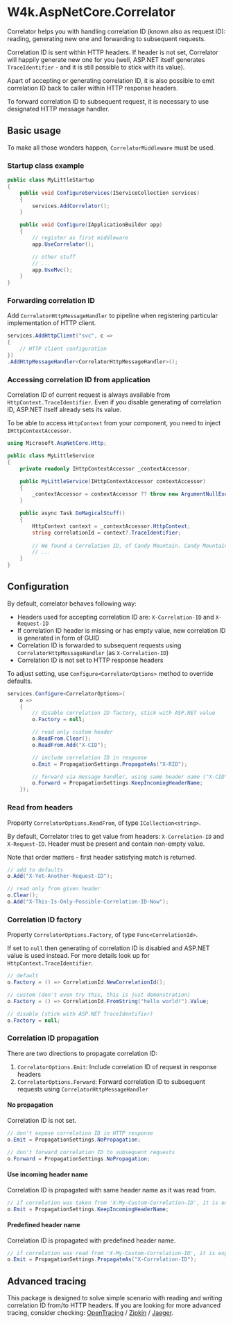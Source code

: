 # W4k.AspNetCore.Correlator

Correlator helps you with handling correlation ID (known also as request ID):
reading, generating new one and forwarding to subsequent requests.

Correlation ID is sent within HTTP headers. If header is not set,
Correlator will happily generate new one for you (well, ASP.NET itself generates
`TraceIdentifier` - and it is still possible to stick with its value).

Apart of accepting or generating correlation ID, it is also possible to emit correlation ID
back to caller within HTTP response headers.

To forward correlation ID to subsequent request, it is necessary to use
designated HTTP message handler.

## Basic usage

To make all those wonders happen, `CorrelatorMiddleware` must be used.

### Startup class example
```csharp
public class MyLittleStartup
{
    public void ConfigureServices(IServiceCollection services)
    {
        services.AddCorrelator();
    }

    public void Configure(IApplicationBuilder app)
    {
        // register as first middleware
        app.UseCorrelator();

        // other stuff
        // ...
        app.UseMvc();
    }
}
```

### Forwarding correlation ID

Add `CorrelatorHttpMessageHandler` to pipeline when registering particular implementation of HTTP client.

```csharp
services.AddHttpClient("svc", c =>
{
    // HTTP client configuration
})
.AddHttpMessageHandler<CorrelatorHttpMessageHandler>();
```

### Accessing correlation ID from application

Correlation ID of current request is always available from `HttpContext.TraceIdentifier`.
Even if you disable generating of correlation ID, ASP.NET itself already sets its value.

To be able to access `HttpContext` from your component, you need to inject `IHttpContextAccessor`.

```csharp
using Microsoft.AspNetCore.Http;

public class MyLittleService
{
    private readonly IHttpContextAccessor _contextAccessor;

    public MyLittleService(IHttpContextAccessor contextAccessor)
    {
        _contextAccessor = contextAccessor ?? throw new ArgumentNullException(nameof(contextAccessor));
    }

    public async Task DoMagicalStuff()
    {
        HttpContext context = _contextAccessor.HttpContext;
        string correlationId = context?.TraceIdentifier;
        
        // We found a Correlation ID, of Candy Mountain. Candy Mountain, Charlie.
        // ...
    }
}
```

## Configuration

By default, correlator behaves following way:

- Headers used for accepting correlation ID are: `X-Correlation-ID` and `X-Request-ID`
- If correlation ID header is missing or has empty value, new correlation ID is generated in form of GUID
- Correlation ID is forwarded to subsequent requests using `CorrelatorHttpMessageHandler` (as `X-Correlation-ID`)
- Correlation ID is not set to HTTP response headers

To adjust setting, use `Configure<CorrelatorOptions>` method to override defaults.

```csharp
services.Configure<CorrelatorOptions>(
    o =>
    {
        // disable correlation ID factory, stick with ASP.NET value
        o.Factory = null;

        // read only custom header
        o.ReadFrom.Clear();
        o.ReadFrom.Add("X-CID");

        // include correlation ID in response
        o.Emit = PropagationSettings.PropagateAs("X-RID");

        // forward via message handler, using same header name ("X-CID")
        o.Forward = PropagationSettings.KeepIncomingHeaderName;
    });
```

### Read from headers

Property `CorrelatorOptions.ReadFrom`, of type `ICollection<string>`.

By default, Correlator tries to get value from headers: `X-Correlation-ID` and `X-Request-ID`.
Header must be present and contain non-empty value.

Note that order matters - first header satisfying match is returned.

```csharp
// add to defaults
o.Add("X-Yet-Another-Request-ID");

// read only from given header
o.Clear();
o.Add("X-This-Is-Only-Possible-Correlation-ID-Now");
```

### Correlation ID factory

Property `CorrelatorOptions.Factory`, of type `Func<CorrelationId>`.

If set to `null` then generating of correlation ID is disabled and ASP.NET value is used instead.
For more details look up for `HttpContext.TraceIdentifier`.

```csharp
// default
o.Factory = () => CorrelationId.NewCorrelationId();

// custom (don't even try this, this is just demonstration)
o.Factory = () => CorrelationId.FromString("hello world!").Value;

// disable (stick with ASP.NET TraceIdentifier)
o.Factory = null;
```

### Correlation ID propagation

There are two directions to propagate correlation ID:

1. `CorrelatorOptions.Emit`: Include correlation ID of request in response headers
2. `CorrelatorOptions.Forward`: Forward correlation ID to subsequent requests using `CorrelatorHttpMessageHandler`

#### No propagation

Correlation ID is not set.

```csharp
// don't expose correlation ID in HTTP response
o.Emit = PropagationSettings.NoPropagation;

// don't forward correlation ID to subsequent requests
o.Forward = PropagationSettings.NoPropagation;
```

#### Use incoming header name

Correlation ID is propagated with same header name as it was read from.

```csharp
// if correlation was taken from 'X-My-Custom-Correlation-ID', it is exposed with same header
o.Emit = PropagationSettings.KeepIncomingHeaderName;
```

#### Predefined header name

Correlation ID is propagated with predefined header name.

```csharp
// if correlation was read from 'X-My-Custom-Correlation-ID', it is exposed as 'X-Correlation-ID'
o.Emit = PropagationSettings.PropagateAs("X-Correlation-ID");
```

## Advanced tracing

This package is designed to solve simple scenario with reading and writing correlation ID from/to
HTTP headers. If you are looking for more advanced tracing, consider checking:
[OpenTracing](https://opentracing.io/) /
[Zipkin](https://zipkin.io/) /
[Jaeger](https://www.jaegertracing.io/).
